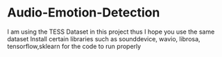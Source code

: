 # Audio-Emotion-Detection

I am using the TESS Dataset  in this project thus I hope you use the same dataset
Install certain libraries such as sounddevice, wavio, librosa, tensorflow,sklearn for the code to run properly

